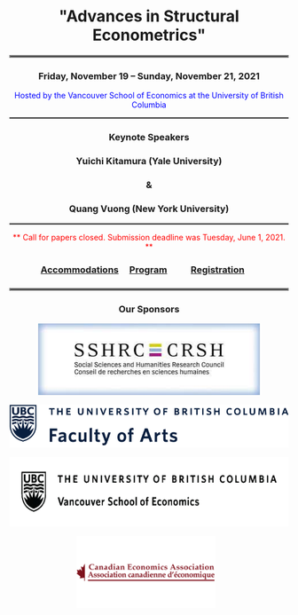 <h1 align = "center">"Advances in Structural Econometrics" </h1>
<hr style="border:2px solid gray"> 
<h3 align = "center"> Friday, November 19 – Sunday, November 21, 2021 </h3>
<div align = "center"><span style = "color:blue"> Hosted by the Vancouver School of Economics at the University of British Columbia</span></div>
<hr style="border:1px solid gray"> 

<h3 align = "center">Keynote Speakers</h3>
 
<h3 align = "center"><strong>Yuichi Kitamura</strong> (Yale University)</h3>
<h3 align = "center"><strong>&</strong></h3>
<h3 align = "center"><strong>Quang Vuong</strong> (New York University)</h3>
<hr style="border:1px solid gray">

<div align = "center"><span style = "color:red">** Call for papers closed. Submission deadline was Tuesday, June 1, 2021. **</span></div>

<h3 align = "center"> <a href="Accommodation.html">Accommodations</a> &nbsp;&nbsp; &nbsp;<a href="Program_2021.pdf" target="_blank">Program</a> &nbsp; &nbsp; &nbsp; &nbsp; &nbsp; <a href="Registration.html">Registration</a>&nbsp;&nbsp;&nbsp;&nbsp;&nbsp;&nbsp;</h3>
<h3 align = "center"></h3>
<hr style="border:2px solid gray"> 
<h3 align = "center">Our Sponsors</h3>

<p align = "center"><a href="https://www.sshrc-crsh.gc.ca/home-accueil-eng.aspx" target="_blank"><img alt="" img src="sponsors/SSHRC_logo.jpg" style="height:129px; width:400px"></a></p>
<p align = "center"><a href="https://www.arts.ubc.ca/" target="_blank"><img alt="" src="sponsors/UBCFA_logo.png" style="height:118; width:565px"></a></p>
<p align = "center"><a href="https://econ.cms.arts.ubc.ca/" target="_blank"><img alt="" src="sponsors/VSE_logo.png" style="height:125px; width:600px"></a></p>
<p align = "center"><a href="https://www.economics.ca/cpages/home" target="_blank"><img alt="" src="sponsors/CEA_logo.png" style="height:130px; width:600"></a>&nbsp;&nbsp;&nbsp;</p>

